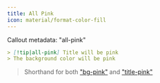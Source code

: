 ```yaml
---
title: All Pink
icon: material/format-color-fill
---
```


Callout metadata: "all-pink"

```md
> [!tip|all-pink] Title will be pink
> The background color will be pink
```

> Shorthand for both ["bg-pink"](../bg-styling/page-6.md) and ["title-pink"](../title-styling/page-6.md)